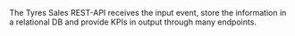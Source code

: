 The Tyres Sales REST-API receives the input event, store the information in a relational DB and provide KPIs in output through many endpoints.

